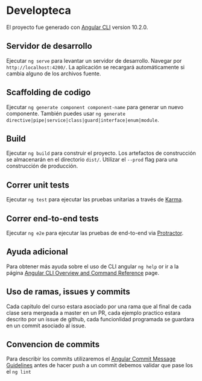 # Developteca

El proyecto fue generado con [Angular CLI](https://github.com/angular/angular-cli) version 10.2.0.

## Servidor de desarrollo

Ejecutar `ng serve` para levantar un servidor de desarrollo. Navegar por `http://localhost:4200/`. La aplicación se recargará automáticamente si cambia alguno de los archivos fuente.

## Scaffolding de codigo

Ejecutar `ng generate component component-name` para generar un nuevo componente. También puedes usar `ng generate directive|pipe|service|class|guard|interface|enum|module`.

## Build

Ejecutar `ng build` para construir el proyecto. Los artefactos de construcción se almacenarán en el directorio `dist/`. Utilizar el `--prod` flag para una construcción de producción.

## Correr unit tests

Ejecutar `ng test` para ejecutar las pruebas unitarias a través de [Karma](https://karma-runner.github.io).

## Correr end-to-end tests

Ejecutar `ng e2e` para ejecutar las pruebas de end-to-end via [Protractor](http://www.protractortest.org/).

## Ayuda adicional

Para obtener más ayuda sobre el uso de CLI angular `ng help` or ir a la página [Angular CLI Overview and Command Reference](https://angular.io/cli) page.

## Uso de ramas, issues y commits 
Cada capitulo del curso estara asociado por una rama que al final de cada clase sera mergeada a master en un PR, cada ejemplo practico estara descrito por un issue de github, cada funcionlidad programada se guardara en un commit asociado al issue.

## Convencion de commits
Para describir los commits utilizaremos el [Angular Commit Message Guidelines](https://github.com/angular/angular/blob/22b96b9/CONTRIBUTING.md#-commit-message-guidelines) antes de hacer push a un commit debemos validar que pase los el `ng lint`
